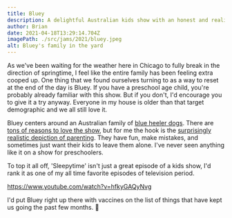 ```yaml
---
title: Bluey
description: A delightful Australian kids show with an honest and realistic view of parenting.
author: Brian
date: 2021-04-18T13:29:14.704Z
imagePath: ./src/jams/2021/bluey.jpeg
alt: Bluey's family in the yard
---
```

As we've been waiting for the weather here in Chicago to fully break in the direction of springtime, I feel like the entire family has been feeling extra cooped up. One thing that we found ourselves turning to as a way to reset at the end of the day is Bluey. If you have a preschool age child, you're probably already familiar with this show. But if you don't, I'd encourage you to give it a try anyway. Everyone in my house is older than that target demographic and we all still love it.

Bluey centers around an Australian family of [blue heeler dogs](https://en.wikipedia.org/wiki/Australian_Cattle_Dog). There are [tons of reasons to love the show](https://geekmom.com/2019/09/12-reasons-why-you-will-love-bluey/), but for me the hook is the [surprisingly realistic depiction of parenting](https://www.the-father-hood.com/article/bluey-how-a-cartoon-dog-became-your-ultimate-guide-to-fatherhood/). They have fun, make mistakes, and sometimes just want their kids to leave them alone. I've never seen anything like it on a show for preschoolers.

To top it all off, 'Sleepytime' isn't just a great episode of a kids show, I'd rank it as one of my all time favorite episodes of television period.

https://www.youtube.com/watch?v=hfkyGAQyNvg

I'd put Bluey right up there with vaccines on the list of things that have kept us going the past few months. 🐾